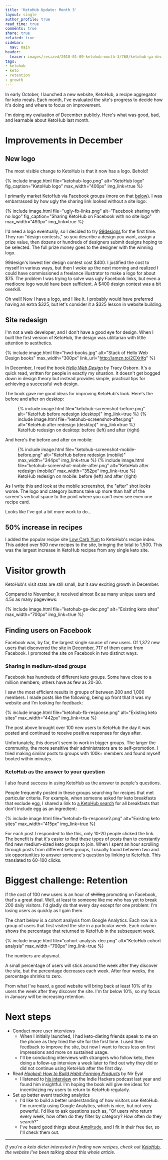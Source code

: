 ```yaml
---
title: 'KetoHub Update: Month 3'
layout: single
author_profile: true
read_time: true
comments: true
share: true
related: true
sidebar:
  nav: main
header:
  teaser: images/resized/2018-01-09-ketohub-month-3/768/ketohub-ga-dec.png
tags:
- ketohub
- keto
- retention
- growth
---
```


In early October, I launched a new website, KetoHub, a recipe aggregator for keto meals. Each month, I've evaluated the site's progress to decide how it's doing and where to focus on improvement.

I'm doing my evaluation of December publicly. Here's what was good, bad, and learnable about KetoHub last month.

# Improvements in December

## New logo

The most visible change to KetoHub is that it now has a logo. Behold!

{% include image.html file="ketohub-logo.png" alt="KetoHub logo" fig_caption="KetoHub logo" max_width="400px" img_link=true %}

I primarily market KetoHub via Facebook groups (more on that [below](#finding-users-on-facebook)). I was embarrassed by how ugly the sharing link looked without a site logo:

{% include image.html file="ugly-fb-links.png" alt="Facebook sharing with no logo" fig_caption="Sharing KetoHub on Facebook with no site logo" max_width="493px" img_link=true %}

I'd need a logo eventually, so I decided to try [99designs](https://ninetyninedesigns.7eer.net/c/1189252/185967/3172) for the first time. They run "design contests," so you describe a design you want, assign a prize value, then dozens or hundreds of designers submit designs hoping to be selected. The full prize money goes to the designer with the winning logo.

99design's lowest tier design contest cost $400. I justified the cost to myself in various ways, but then I woke up the next morning and realized I could have commissioned a freelance illustrator to make a logo for about $75. The problem I was trying to solve was ugly Facebook links, but even a mediocre logo would have been sufficient. A $400 design contest was a bit overkill.

Oh well! Now I have a logo, and I like it. I probably would have preferred having an extra $325, but let's consider it a $325 lesson in website building.

## Site redesign

I'm not a web developer, and I don't have a good eye for design. When I built the first version of KetoHub, the design was utilitarian with little attention to aesthetics.

{% include image.html file="hwd-books.jpg" alt="Stack of Hello Web Design books" max_width="300px" link_url="http://amzn.to/2CXrlfq" %}

In December, I read the book [*Hello Web Design*](http://amzn.to/2CXrlfq) by Tracy Osborn. It's a quick read, written for people in exactly my situation. It doesn't get bogged down in design theory but instead provides simple, practical tips for achieving a successful web design.

The book gave me good ideas for improving KetoHub's look. Here's the before and after on desktop:

<figure class="half">
  {% include image.html file="ketohub-screenshot-before.png" alt="KetoHub before redesign (desktop)" img_link=true %}
  {% include image.html file="ketohub-screenshot-after.png" alt="KetoHub after redesign (desktop)" img_link=true %}
	<figcaption>KetoHub redesign on desktop: before (left) and after (right)</figcaption>
</figure>

And here's the before and after on mobile:

<figure class="half">
  {% include image.html file="ketohub-screenshot-mobile-before.png" alt="KetoHub before redesign (mobile)" max_width="344px" img_link=true %}
  {% include image.html file="ketohub-screenshot-mobile-after.png" alt="KetoHub after redesign (mobile)" max_width="352px" img_link=true %}
	<figcaption>KetoHub redesign on mobile: before (left) and after (right)</figcaption>
</figure>

As I write this and look at the mobile screenshot, the "after" shot looks worse. The logo and category buttons take up more than half of the screen's vertical space to the point where you can't even see even one recipe card.

Looks like I've got a bit more work to do...

## 50% increase in recipes

I added the popular recipe site [Low Carb Yum]( https://lowcarbyum.com/) to KetoHub's recipe index. This added over 500 new recipes to the site, bringing the total to 1,500. This was the largest increase in KetoHub recipes from any single keto site.

# Visitor growth

KetoHub's visit stats are still small, but it saw exciting growth in December.

Compared to November, it received almost 8x as many unique users and 4.5x as many pageviews:

{% include image.html file="ketohub-ga-dec.png" alt="Existing keto sites" max_width="700px" img_link=true %}

## Finding users on Facebook

Facebook was, by far, the largest single source of new users. Of 1,372 new users that discovered the site in December, 717 of them came from Facebook. I promoted the site on Facebook in two distinct ways.

### Sharing in medium-sized groups

Facebook has hundreds of different keto groups. Some have close to a million members; others have as few as 20-30.

I saw the most efficient results in groups of between 200 and 1,000 members. I made posts like the following, being up front that it was my website and I'm looking for feedback:

{% include image.html file="ketohub-fb-response.png" alt="Existing keto sites" max_width="442px" img_link=true %}

The post above brought over 100 new users to KetoHub the day it was posted and continued to receive positive responses for days after.

Unfortunately, this doesn't seem to work in bigger groups. The larger the community, the more sensitive their administrators are to self-promotion. I tried making similar posts to groups with 100k+ members and found myself booted within minutes.

### KetoHub as the answer to your question

I also found success in using KetoHub as the answer to people's questions.

People frequently posted in these groups searching for recipes that met particular criteria. For example, when someone asked for keto breakfasts that exclude egg, I shared a link to [a KetoHub search](https://ketohub.io/?category=breakfast&q=-egg) for all breakfasts that don't include egg as an ingredient:

{% include image.html file="ketohub-fb-response2.png" alt="Existing keto sites" max_width="415px" img_link=true %}

For each post I responded to like this, only 10-20 people clicked the link. The benefit is that it's easier to find these types of posts than to constantly find new medium-sized keto groups to join. When I spent an hour scrolling through posts from different keto groups, I usually found between two and six opportunities to answer someone's question by linking to KetoHub. This translated to 60-100 clicks.

# Biggest challenge: Retention

If the cost of 100 new users is an hour of ~~shilling~~ promoting on Facebook, that's a great deal. Well, at least to someone like me who has yet to break 200 daily visitors. I'd gladly do that every day except for one problem: I'm losing users as quickly as I gain them.

The chart below is a cohort analysis from Google Analytics. Each row is a group of users that first visited the site in a particular week. Each column  shows the percentage that returned to KetoHub in the subsequent week.

{% include image.html file="cohort-analysis-dec.png" alt="KetoHub cohort analysis" max_width="700px" img_link=true %}

The numbers are abysmal.

A small percentage of users will stick around the week after they discover the site, but the percentage decreases each week. After four weeks, the percentage shrinks to zero.

From what I've heard, a good website will bring back at least 10% of its users the week after they discover the site. I'm far below 10%, so my focus in January will be increasing retention.

# Next steps

* Conduct more user interviews
  * When I initially launched, I had keto-dieting friends speak to me on the phone as they tried the site for the first time. I used their feedback to improve the site, but now I want to focus less on first impressions and more on sustained usage.
  * I'll be conducting interviews with strangers who follow keto, then doing a follow-up interview a week later to find out why they did or did not continue using KetoHub after the first day.
* Read [*Hooked: How to Build Habit-Forming Products*](http://amzn.to/2EZLzFZ) by Nir Eyal
  * I listened to [his interview](https://www.indiehackers.com/podcast/023-nir-eyal-of-hooked) on the Indie Hackers podcast last year and found him insightful. I'm hoping the book will give me ideas for incentivizing my users to return to KetoHub regularly.
* Set up better event tracking analytics
  * I'd like to build a better understanding of how visitors use KetoHub. I'm currently using Google Analytics, which is nice, but not very powerful. I'd like to ask questions such as, "Of users who return every week, how often do they filter by category? How often do they search?"
  * I've heard good things about [Amplitude](https://amplitude.com/), and I fit in their free tier, so I'll check them out.

---
*If you're a keto dieter interested in finding new recipes, check out [KetoHub](https://ketohub.io), the website I've been talking about this whole article.*

